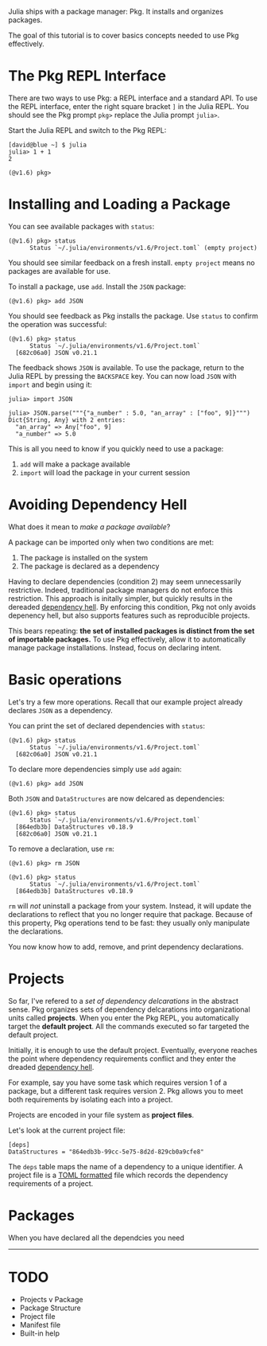 
Julia ships with a package manager: Pkg.
It installs and organizes packages.

The goal of this tutorial is to cover basics concepts needed to use Pkg effectively.

# The Pkg REPL Interface

There are two ways to use Pkg: a REPL interface and a standard API.
To use the REPL interface, enter the right square bracket `]` in the Julia REPL.
You should see the Pkg prompt `pkg>` replace the Julia prompt `julia>`.

Start the Julia REPL and switch to the Pkg REPL:

```
[david@blue ~] $ julia
julia> 1 + 1
2

(@v1.6) pkg>
```

# Installing and Loading a Package

You can see available packages with `status`:

```
(@v1.6) pkg> status
      Status `~/.julia/environments/v1.6/Project.toml` (empty project)
```

You should see similar feedback on a fresh install.
`empty project` means no packages are available for use.
  
To install a package, use `add`.
Install the `JSON` package:

```
(@v1.6) pkg> add JSON
```

You should see feedback as Pkg installs the package.
Use `status` to confirm the operation was successful:

```
(@v1.6) pkg> status
      Status `~/.julia/environments/v1.6/Project.toml`
  [682c06a0] JSON v0.21.1
```

The feedback shows `JSON` is available.
To use the package, return to the Julia REPL by pressing the `BACKSPACE` key.
You can now load `JSON` with `import` and begin using it:
  
```
julia> import JSON

julia> JSON.parse("""{"a_number" : 5.0, "an_array" : ["foo", 9]}""")
Dict{String, Any} with 2 entries:
  "an_array" => Any["foo", 9]
  "a_number" => 5.0
```

This is all you need to know if you quickly need to use a package:
1. `add` will make a package available
2. `import` will load the package in your current session
  
# Avoiding Dependency Hell

What does it mean to _make a package available_?

A package can be imported only when two conditions are met:
1. The package is installed on the system
2. The package is declared as a dependency

Having to declare dependencies (condition 2) may seem unnecessarily restrictive.
Indeed, traditional package managers do not enforce this restriction.
This approach is initally simpler, but quickly results in the dereaded [dependency hell](https://en.wikipedia.org/wiki/Dependency_hell).
By enforcing this condition, Pkg not only avoids depenency hell, but also supports features such as reproducible projects.

This bears repeating: **the set of installed packages is distinct from the set of importable packages.**
To use Pkg effectively, allow it to automatically manage package installations. Instead, focus on declaring intent.

# Basic operations

Let's try a few more operations.
Recall that our example project already declares `JSON` as a dependency.

You can print the set of declared dependencies with `status`:
```
(@v1.6) pkg> status
      Status `~/.julia/environments/v1.6/Project.toml`
  [682c06a0] JSON v0.21.1
```

To declare more dependencies simply use `add` again:
```
(@v1.6) pkg> add JSON
```

Both `JSON` and `DataStructures` are now delcared as dependencies:
```
(@v1.6) pkg> status
      Status `~/.julia/environments/v1.6/Project.toml`
  [864edb3b] DataStructures v0.18.9
  [682c06a0] JSON v0.21.1
```

To remove a declaration, use `rm`:
```
(@v1.6) pkg> rm JSON
```

```
(@v1.6) pkg> status
      Status `~/.julia/environments/v1.6/Project.toml`
  [864edb3b] DataStructures v0.18.9
```

`rm` will *not* uninstall a package from your system.
Instead, it will update the declarations to reflect that you no longer require that package.
Because of this property, Pkg operations tend to be fast: they usually only manipulate the declarations.

You now know how to add, remove, and print dependency declarations.

# Projects

So far, I've refered to a *set of dependency delcarations* in the abstract sense.
Pkg organizes sets of dependency delcarations into organizational units called **projects**.
When you enter the Pkg REPL, you automatically target the **default project**.
All the commands executed so far targeted the default project.

Initially, it is enough to use the default project.
Eventually, everyone reaches the point where dependency requirements conflict and
  they enter the dreaded [dependency hell](https://en.wikipedia.org/wiki/Dependency_hell).

For example, say you have some task which requires version 1 of a package, but
  a different task requires version 2.
Pkg allows you to meet both requirements by isolating each into a project.

Projects are encoded in your file system as **project files**.

Let's look at the current project file:
```
[deps]
DataStructures = "864edb3b-99cc-5e75-8d2d-829cb0a9cfe8"
```

The `deps` table maps the name of a dependency to a unique identifier.
A project file is a [TOML formatted](https://github.com/toml-lang/toml/blob/master/README.md) file
  which records the dependency requirements of a project.


# Packages

When you have declared all the dependcies you need

---

# TODO

* Projects v Package
* Package Structure
* Project file
* Manifest file
* Built-in help
